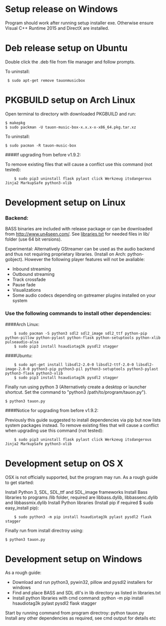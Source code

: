 # Setup release on Windows

Program should work after running setup installer exe. Otherwise ensure Visual C++ Runtime 2015 and DirectX are installed.

# Deb release setup on Ubuntu

Double click the .deb file from file manager and follow prompts.

To uninstall:

     $ sudo apt-get remove tauonmusicbox 
	
# PKGBUILD setup on Arch Linux

Open terminal to directory with downloaded PKGBUILD and run:

    $ makepkg  
    $ sudo packman -U tauon-music-box-x.x.x-x-x86_64.pkg.tar.xz

To uninstall:

    $ sudo pacman -R tauon-music-box
 
####If upgrading from before v1.9.2: 

To remove existing files that will cause a conflict use this command (not tested):  
   
        $ sudo pip3 uninstall flask pylast click Werkzeug itsdangerous Jinja2 MarkupSafe python3-xlib
 
 
# Development setup on Linux

### Backend:

BASS binaries are included with release package or can be downloaded from http://www.un4seen.com/. See [libraries.txt](libraries.txt) for needed files in lib/ folder (use 64 bit versions).

Experimental: Alternatively GStreamer can be used as the audio backend and thus not requiring proprietary libraries. (Install on Arch: python-gobject). However the following player features will not be avaliable:

 - Inbound streaming
 - Outbound streaming
 - Track crossfade
 - Pause fade
 - Visualizations
 - Some audio codecs depending on gstreamer plugins installed on your system

### Use the following commands to install other dependencies:


####Arch Linux:

        $ sudo pacman -S python3 sdl2 sdl2_image sdl2_ttf python-pip python-pillow python-pylast python-flask python-setuptools python-xlib pulseaudio-alsa
        $ sudo pip3 install hsaudiotag3k pysdl2 stagger
	

   

####Ubuntu:

        $ sudo apt-get install libsdl2-2.0-0 libsdl2-ttf-2.0-0 libsdl2-image-2.0-0 python3-pip python3-pil python3-setuptools python3-pylast python3-flask python3-xlib
        $ sudo pip3 install hsaudiotag3k pysdl2 stagger



Finally run using python 3 (Alternatively create a desktop or launcher shortcut. Set the command to "python3 /path/to/program/tauon.py").

    $ python3 tauon.py


####Notice for upgrading from before v1.9.2: 

Previously this guide suggested to install dependencies via pip but now lists system packages instead. To remove existing files that will cause a conflict when upgrading use this command (not tested):  
   
        $ sudo pip3 uninstall flask pylast click Werkzeug itsdangerous Jinja2 MarkupSafe python3-xlib

# Development setup on OS X


OSX is not officially supported, but the program may run. As a rough guide to get started: 

Install Python 3, SDL, SDL_ttf and SDL_image frameworks
Install Bass libraries to programs /lib folder, required are libbass.dylib, libbassenc.dylib and libbassmix.dylib
Install Python libraries (Install pip if required $ sudo easy_install pip):

        $ sudo python3 -m pip install hsaudiotag3k pylast pysdl2 flask stagger

Finally run from install directroy using:

	$ python3 tauon.py


# Development setup on Windows

As a rough guide:

- Download and run python3, pywin32, pillow and pysdl2 installers for windows
- Find and place BASS and SDL dll's in lib directory as listed in libraries.txt
- Install python libraries with cmd command: python -m pip install hsaudiotag3k pylast pysdl2 flask stagger

Start by running command from program directroy: python tauon.py  
Install any other dependencies as required, see cmd output for details etc


